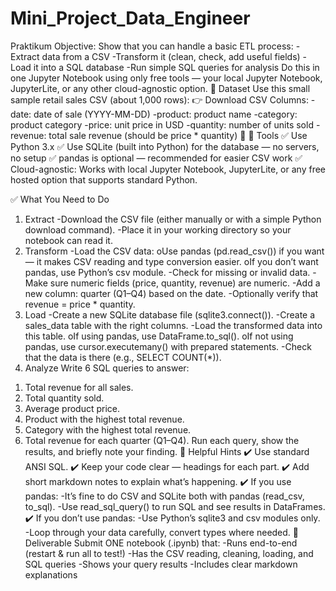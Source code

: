 # Mini_Project_Data_Engineer
Praktikum
Objective:
Show that you can handle a basic ETL process:
-Extract data from a CSV
-Transform it (clean, check, add useful fields)
-Load it into a SQL database
-Run simple SQL queries for analysis
Do this in one Jupyter Notebook using only free tools — your local 
Jupyter Notebook, JupyterLite, or any other cloud-agnostic option.
🚀 Dataset
Use this small sample retail sales CSV (about 1,000
rows):
👉 Download CSV
Columns:
-date: date of sale (YYYY-MM-DD)
-product: product name
-category: product category
-price: unit price in USD
-quantity: number of units sold
-revenue: total sale revenue (should be price * quantity)
🚀 🚀 Tools
✅ Use Python 3.x
✅ Use SQLite (built into Python) for the database — no servers, no setup
✅ pandas is optional — recommended for easier CSV work
✅ Cloud-agnostic: Works with local Jupyter Notebook, JupyterLite, or any
free hosted option that supports standard Python.

✅ What You Need to Do
1) Extract
-Download the CSV file (either manually or with a simple Python 
download command).
-Place it in your working directory so your notebook can read it.
2) Transform
-Load the CSV data:
oUse pandas (pd.read_csv()) if you want — it makes CSV 
reading and type conversion easier.
oIf you don’t want pandas, use Python’s csv module.
-Check for missing or invalid data.
-Make sure numeric fields (price, quantity, revenue) are numeric.
-Add a new column: quarter (Q1–Q4) based on the date.
-Optionally verify that revenue = price * quantity.
3) Load
-Create a new SQLite database file (sqlite3.connect()).
-Create a sales_data table with the right columns.
-Load the transformed data into this table.
oIf using pandas, use DataFrame.to_sql().
oIf not using pandas, use cursor.executemany() with prepared 
statements.
-Check that the data is there (e.g., SELECT COUNT(*)).
4) Analyze
Write 6 SQL queries to answer:
1. Total revenue for all sales.
2. Total quantity sold.
3. Average product price.
4. Product with the highest total revenue.
5. Category with the highest total revenue.
6. Total revenue for each quarter (Q1–Q4).
Run each query, show the results, and briefly note your finding.
🚀 Helpful Hints
✔️  Use standard ANSI SQL.
✔️  Keep your code clear — headings for each part.
✔️  Add short markdown notes to explain what’s happening.
✔️  If you use pandas:
-It’s fine to do CSV and SQLite both with pandas (read_csv, to_sql).
-Use read_sql_query() to run SQL and see results in DataFrames.
✔️  If you don’t use pandas:
-Use Python’s sqlite3 and csv modules only.
-Loop through your data carefully, convert types where needed.
🚀 Deliverable
Submit ONE notebook (.ipynb) that:
-Runs end-to-end (restart & run all to test!)
-Has the CSV reading, cleaning, loading, and SQL queries
-Shows your query results
-Includes clear markdown explanations


